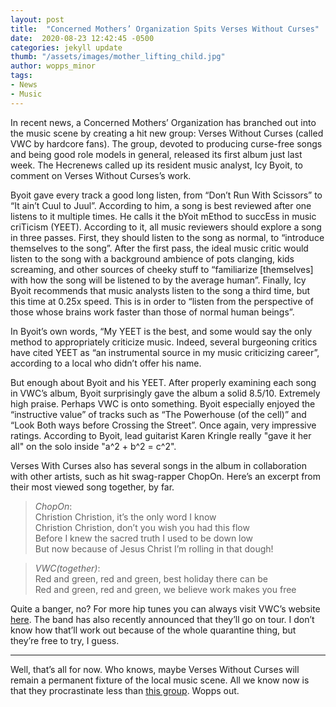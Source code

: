 ```yaml
---
layout: post
title:  "Concerned Mothers’ Organization Spits Verses Without Curses"
date:  2020-08-23 12:42:45 -0500
categories: jekyll update
thumb: "/assets/images/mother_lifting_child.jpg"
author: wopps_minor
tags:
- News
- Music
---
```


In recent news, a Concerned Mothers’ Organization has branched out into the music scene by creating a hit new group: Verses Without Curses (called VWC by hardcore fans). The group, devoted to producing curse-free songs and being good role models in general, released its first album just last week. The Hecrenews called up its resident music analyst, Icy Byoit, to comment on  Verses Without Curses’s work.

Byoit gave every track a good long listen, from “Don’t Run With Scissors” to “It ain’t Cuul to Juul”. According to him, a song is best reviewed after one listens to it multiple times. He calls it the bYoit mEthod to succEss in music criTicism (YEET). According to it, all music reviewers should explore a song in three passes. First, they should listen to the song as normal, to “introduce themselves to the song”. After the first pass, the ideal music critic would listen to the song with a background ambience of pots clanging, kids screaming, and other sources of cheeky stuff to “familiarize [themselves] with how the song will  be listened to by the average human”. Finally, Icy Byoit recommends that music analysts listen to the song a third time, but this time at 0.25x speed. This is in  order to “listen from the perspective of those whose brains work faster than those of normal human beings”. 

In Byoit’s own words, “My YEET is the best, and some would say the only method to appropriately criticize music. Indeed, several burgeoning critics have cited YEET as “an instrumental source in my music criticizing career”, according to a local who didn’t  offer his name.

But enough about Byoit and his YEET. After properly examining each song in VWC’s album, Byoit surprisingly gave the album a solid 8.5/10. Extremely high praise. Perhaps VWC is onto something. Byoit especially enjoyed the “instructive value” of tracks such as “The Powerhouse (of the cell)” and “Look Both ways before Crossing the Street”. Once again, very impressive ratings. According to Byoit, lead guitarist Karen Kringle really "gave it her all" on the solo inside "a^2 + b^2 = c^2".

Verses With Curses also has several songs in the album in collaboration with other artists, such as hit swag-rapper ChopOn. Here’s an excerpt from their most viewed song together, by far.

> *ChopOn*:     
> Christion Christion, it’s the only word I know             
> Christion Christion, don’t you wish you had this flow     
> Before I knew the sacred truth I used to be down low     
> But now because of Jesus Christ I’m rolling in that dough!     

> *VWC(together)*:       
> Red and green, red and green, best holiday there can be       
> Red and green, red and green, we believe work makes you free      

Quite a banger, no? For more hip tunes you can always visit VWC’s website [here](https://tinyurl.com/abcde). The band has also recently announced that they’ll go on tour. I don’t know how that’ll work out because of the whole quarantine thing, but they’re free to try, I guess.

---

Well, that’s all for now. Who knows, maybe Verses Without Curses will remain a permanent fixture of the local music scene. All we know now is that they procrastinate less than [this group](https://hecrenews.github.io/jekyll/update/2020/06/03/music-group-recieves-backlash-on-song-delay.html). Wopps out.
